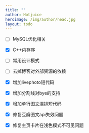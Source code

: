 ```yaml
---
title: ""
author: Hotjuice
heroimage: /img/author/head.jpg
layout: todo
---
```

- [ ] MySQL优化相关
- [x] C++内存序
- [ ] 常用设计模式
- [ ] 去掉博客对外部资源的依赖
- [x] 增加livephoto短代码
- [x] 增加分割线对bye的支持
- [x] 增加单行图文混排短代码
- [x] 修复豆瓣图文api失效问题
- [x] 修复主页卡片在浅色模式不可见问题

